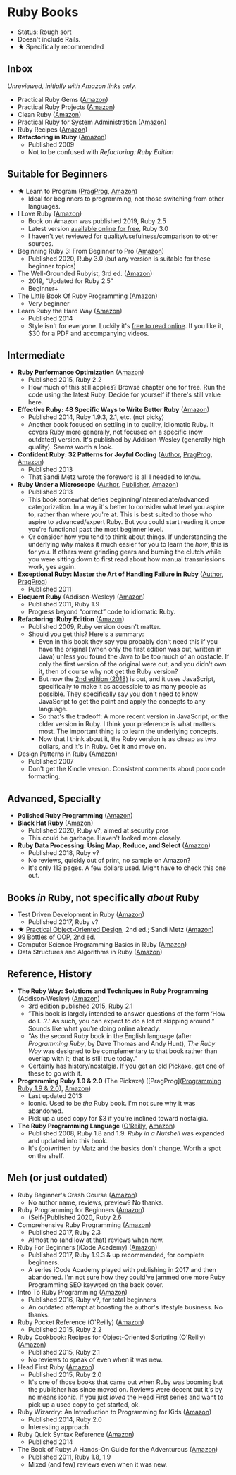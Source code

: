 # Ruby Books

- Status: Rough sort
- Doesn't include Rails.
- ★ Specifically recommended

## Inbox

*Unreviewed, initially with Amazon links only.*

* Practical Ruby Gems ([Amazon](https://www.amazon.com/dp/1590598113/))
* Practical Ruby Projects ([Amazon](https://www.amazon.com/dp/159059911X/))
* Clean Ruby ([Amazon](https://www.amazon.com/dp/148425547X/))
* Practical Ruby for System Administration ([Amazon](https://www.amazon.com/dp/1590598210/))
* Ruby Recipes ([Amazon](https://www.amazon.com/dp/1484224701/))
* **Refactoring in Ruby** ([Amazon](https://www.amazon.com/dp/0321545044/))
    - Published 2009
    - Not to be confused with *Refactoring: Ruby Edition*



## Suitable for Beginners

* ★ Learn to Program ([PragProg](https://pragprog.com/titles/ltp3/), [Amazon](https://www.amazon.com/dp/1680508172/))
    - Ideal for beginners to programming, not those switching from other languages.
* I Love Ruby ([Amazon](https://www.amazon.com/dp/1796378429/))
    - Book on Amazon was published 2019, Ruby 2.5
    - Latest version [available online for free](https://i-love-ruby.gitlab.io), Ruby 3.0
    - I haven't yet reviewed for quality/usefulness/comparison to other sources.
* Beginning Ruby 3: From Beginner to Pro ([Amazon](https://www.amazon.com/dp/1484263235/))
    - Published 2020, Ruby 3.0 (but any version is suitable for these beginner topics)
* The Well-Grounded Rubyist, 3rd ed. ([Amazon](https://www.amazon.com/dp/1617295213/))
    - 2019, “Updated for Ruby 2.5”
    - Beginner+
* The Little Book Of Ruby Programming ([Amazon](https://www.amazon.com/dp/1913132072/))
    - Very beginner
* Learn Ruby the Hard Way ([Amazon](https://www.amazon.com/dp/032188499X/))
    - Published 2014
    - Style isn't for everyone. Luckily it's [free to read online](https://learnrubythehardway.org/book/). If you like it, $30 for a PDF and accompanying videos.



## Intermediate

* **Ruby Performance Optimization** ([Amazon](https://www.amazon.com/dp/1680500694/))
    - Published 2015, Ruby 2.2
    - How much of this still applies? Browse chapter one for free. Run the code using the latest Ruby. Decide for yourself if there's still value here.
* **Effective Ruby: 48 Specific Ways to Write Better Ruby** ([Amazon](https://www.amazon.com/dp/0133846970/))
    - Published 2014, Ruby 1.9.3, 2.1, etc. (not picky)
    - Another book focused on settling in to quality, idiomatic Ruby. It covers Ruby more generally, not focused on a specific (now outdated) version. It's published by Addison-Wesley (generally high quality). Seems worth a look.
* **Confident Ruby: 32 Patterns for Joyful Coding** ([Author](https://avdi.codes/books/), [PragProg](https://pragprog.com/titles/agcr/confident-ruby/), [Amazon](https://www.amazon.com/dp/B00ETE0D2S/))
    - Published 2013
    - That Sandi Metz wrote the foreword is all I needed to know.
* **Ruby Under a Microscope** ([Author](https://patshaughnessy.net/ruby-under-a-microscope), [Publisher](https://nostarch.com/rum), [Amazon](https://www.amazon.com/dp/1593275277/))
    - Published 2013
    - This book somewhat defies beginning/intermediate/advanced categorization. In a way it's better to consider what level you aspire to, rather than where you're at. This is best suited to those who aspire to advanced/expert Ruby. But you could start reading it once you're functional past the most beginner level.
    - Or consider how you tend to think about things. If understanding the underlying *why* makes it much easier for you to learn the *how*, this is for you. If others were grinding gears and burning the clutch while you were sitting down to first read about how manual transmissions work, yes again.
* **Exceptional Ruby: Master the Art of Handling Failure in Ruby** ([Author](https://avdi.codes/books/), [PragProg](https://pragprog.com/titles/ager/exceptional-ruby/))
    - Published 2011
* **Eloquent Ruby** (Addison-Wesley) ([Amazon](https://www.amazon.com/dp/0321584104/))
    - Published 2011, Ruby 1.9
    - Progress beyond “correct” code to idiomatic Ruby.
* **Refactoring: Ruby Edition** ([Amazon](https://www.amazon.com/dp/0321984137/))
    - Published 2009, Ruby version doesn't matter.
    - Should you get this? Here's a summary:
        - Even in this book they say you probably don't need this if you have the original (when only the first edition was out, written in Java) unless you found the Java to be too much of an obstacle. If only the first version of the original were out, and you didn't own it, then of course why not get the Ruby version?
        - But now the [2nd edition (2018)](https://www.amazon.com/dp/0134757599/) is out, and it uses JavaScript, specifically to make it as accessible to as many people as possible. They specifically say you don't need to know JavaScript to get the point and apply the concepts to any language.
        - So that's the tradeoff: A more recent version in JavaScript, or the older version in Ruby. I think your preference is what matters most. The important thing is to learn the underlying concepts.
        - Now that I think about it, the Ruby version is as cheap as two dollars, and it's in Ruby. Get it and move on.
* Design Patterns in Ruby ([Amazon](https://www.amazon.com/dp/0321490452/))
    - Published 2007
    - Don't get the Kindle version. Consistent comments about poor code formatting.



## Advanced, Specialty

* **Polished Ruby Programming** ([Amazon](https://www.amazon.com/dp/1801072728/))
* **Black Hat Ruby** ([Amazon](https://www.amazon.com/dp/B08JHSF6GT/))
    - Published 2020, Ruby v?, aimed at security pros
    - This could be garbage. Haven't looked more closely.
* **Ruby Data Processing: Using Map, Reduce, and Select** ([Amazon](https://www.amazon.com/dp/1484234731/))
    - Published 2018, Ruby v?
    - No reviews, quickly out of print, no sample on Amazon?
    - It's only 113 pages. A few dollars used. Might have to check this one out.



## Books *in* Ruby, not specifically *about* Ruby

* Test Driven Development in Ruby ([Amazon](https://www.amazon.com/dp/1484226372/))
    - Published 2017, Ruby v?
* ★ [Practical Object-Oriented Design](https://www.poodr.com), 2nd ed.; Sandi Metz ([Amazon](https://www.amazon.com/dp/0134456475/))
* [99 Bottles of OOP, 2nd ed.](https://sandimetz.com/99bottles)
* Computer Science Programming Basics in Ruby ([Amazon](https://www.amazon.com/dp/1449355978/))
* Data Structures and Algorithms in Ruby ([Amazon](https://www.amazon.com/dp/B0B3F2BZ9M/))



## Reference, History

* **The Ruby Way: Solutions and Techniques in Ruby Programming** (Addison-Wesley) ([Amazon](https://www.amazon.com/dp/0321714636/))
    - 3rd edition published 2015, Ruby 2.1
    - ”This book is largely intended to answer questions of the form ‘How do I…?.’ As such, you can expect to do a lot of skipping around.” Sounds like what you're doing online already.
    - “As the second Ruby book in the English language (after *Programming Ruby*, by Dave Thomas and Andy Hunt), *The Ruby Way* was designed to be complementary to that book rather than overlap with it; that is still true today.”
    - Certainly has history/nostalgia. If you get an old Pickaxe, get one of these to go with it.
* **Programming Ruby 1.9 & 2.0** (The Pickaxe) ([PragProg]([Programming Ruby 1.9 & 2.0](https://pragprog.com/titles/ruby4/programming-ruby-1-9-2-0-4th-edition/)), [Amazon](https://www.amazon.com/dp/1937785491/))
    - Last updated 2013
    - Iconic. Used to be *the* Ruby book. I'm not sure why it was abandoned.
    - Pick up a used copy for $3 if you're inclined toward nostalgia.
* **The Ruby Programming Language** ([O'Reilly](https://www.oreilly.com/library/view/the-ruby-programming/9780596516178/), [Amazon](https://www.amazon.com/dp/0596516177/))
    - Published 2008, Ruby 1.8 and 1.9. *Ruby in a Nutshell* was expanded and updated into this book.
    - It's (co)written by Matz and the basics don't change. Worth a spot on the shelf.



## Meh (or just outdated)

* Ruby Beginner's Crash Course ([Amazon](https://www.amazon.com/dp/1777942802/))
    - No author name, reviews, preview? No thanks.
* Ruby Programming for Beginners ([Amazon](https://www.amazon.com/dp/B08992KQLH/))
    - (Self-)Published 2020, Ruby 2.6
* Comprehensive Ruby Programming ([Amazon](https://www.amazon.com/dp/1787280640/))
    - Published 2017, Ruby 2.3
    - Almost no (and low at that) reviews when new.
* Ruby For Beginners (iCode Academy) ([Amazon](https://www.amazon.com/dp/1521367701/))
    - Published 2017, Ruby 1.9.3 & up recommended, for complete beginners.
    - A series iCode Academy played with publishing in 2017 and then abandoned. I'm not sure how they could've jammed one more Ruby Programming SEO keyword on the back cover.
* Intro To Ruby Programming ([Amazon](https://www.amazon.com/dp/0692714413/))
    - Published 2016, Ruby v?, for total beginners
    - An outdated attempt at boosting the author's lifestyle business. No thanks.
* Ruby Pocket Reference (O'Reilly) ([Amazon](https://www.amazon.com/dp/1491926015/))
    - Published 2015, Ruby 2.2
* Ruby Cookbook: Recipes for Object-Oriented Scripting (O'Reilly) ([Amazon](https://www.amazon.com/dp/1449373712/))
    - Published 2015, Ruby 2.1
    - No reviews to speak of even when it was new.
* Head First Ruby ([Amazon](https://www.amazon.com/dp/1449372651/))
    - Published 2015, Ruby 2.0
    - It's one of those books that came out when Ruby was booming but the publisher has since moved on. Reviews were decent but it's by no means iconic. If you just *loved* the Head First series and want to pick up a used copy to get started, ok.
* Ruby Wizardry: An Introduction to Programming for Kids ([Amazon](https://www.amazon.com/dp/1593275668/))
    - Published 2014, Ruby 2.0
    - Interesting approach.
* Ruby Quick Syntax Reference ([Amazon](https://www.amazon.com/dp/143026568X/))
    - Published 2014
* The Book of Ruby: A Hands-On Guide for the Adventurous ([Amazon](https://www.amazon.com/dp/1593272944/))
    - Published 2011, Ruby 1.8, 1.9
    - Mixed (and few) reviews even when it was new.
